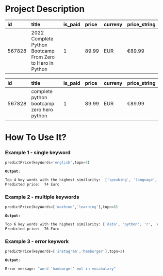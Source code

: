 # Project Description

|id| title|is_paid|price|curreny|price_string|
|:------| :------|:------|:------|:------|:------|
|567828| 2022 Complete Python Bootcamp From Zero to Hero in Python|1|89.99|EUR|€89.99|


|id| title|is_paid|price|curreny|price_string|
|:------| :------|:------|:------|:------|:------|
|567828| complete python bootcamp zero hero python|1|89.99|EUR|€89.99|





# How To Use It?


### Example 1 - single keyword ###
```python
predictPrice(keyWords='english',topn=4)
```

**`Output:`**
```bash
Top 4 key words with the highest similarity:  ['speaking', 'language', 'start', 'writing']
Predicted price:  74 Euro
```

### Example 2 - multiple keywords ###

```python
predictPrice(keyWords=['machine','learning'],topn=6)
```

**`Output:`**
```bash
Top 6 key words with the highest similarity: ['data', 'python', 'r', 'deep', 'science', 'tableau'] 
Predicted price:  76 Euro
```

### Example 3 - error keywork ###

```python
predictPrice(keyWords=['instagram','hamburger'],topn=2)
```

**`Output:`**
```bash
Error message: "word 'hamburger' not in vocabulary"
```



